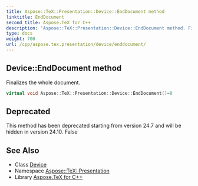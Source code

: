 ```yaml
---
title: Aspose::TeX::Presentation::Device::EndDocument method
linktitle: EndDocument
second_title: Aspose.TeX for C++
description: 'Aspose::TeX::Presentation::Device::EndDocument method. Finalizes the whole document in C++.'
type: docs
weight: 700
url: /cpp/aspose.tex.presentation/device/enddocument/
---
```

## Device::EndDocument method


Finalizes the whole document.

```cpp
virtual void Aspose::TeX::Presentation::Device::EndDocument()=0
```


## Deprecated
This method has been deprecated starting from version 24.7 and will be hidden in version 24.10. False 

## See Also

* Class [Device](../)
* Namespace [Aspose::TeX::Presentation](../../)
* Library [Aspose.TeX for C++](../../../)
